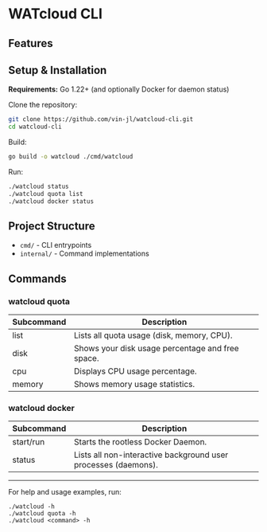 

# WATcloud CLI


## Features


## Setup & Installation

**Requirements:** Go 1.22+ (and optionally Docker for daemon status)

Clone the repository:
```sh
git clone https://github.com/vin-jl/watcloud-cli.git
cd watcloud-cli
```

Build:
```sh
go build -o watcloud ./cmd/watcloud
```

Run:
```sh
./watcloud status
./watcloud quota list
./watcloud docker status
```

## Project Structure

- `cmd/` - CLI entrypoints
- `internal/` - Command implementations

## Commands
### watcloud quota <args>

| Subcommand | Description |
|------------|--------------------------------------------------|
| list       | Lists all quota usage (disk, memory, CPU).       |
| disk       | Shows your disk usage percentage and free space. |
| cpu        | Displays CPU usage percentage.                   |
| memory     | Shows memory usage statistics.                   |

### watcloud docker <args>

| Subcommand | Description                                      |
|------------|--------------------------------------------------|
| start/run  | Starts the rootless Docker Daemon.                             |
| status     | Lists all non-interactive background user processes (daemons). |

---

For help and usage examples, run:
```
./watcloud -h
./watcloud quota -h
./watcloud <command> -h
```
